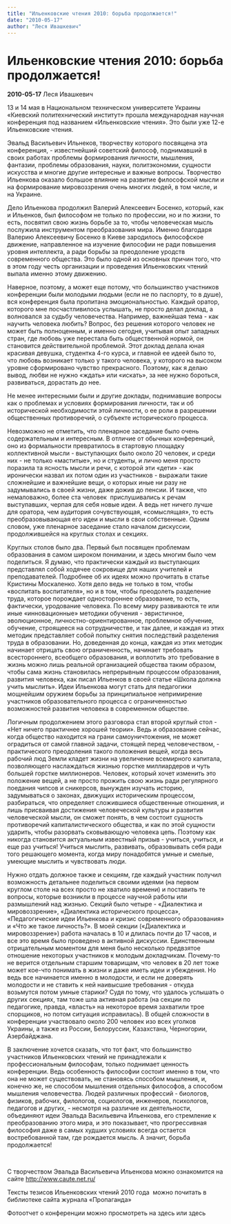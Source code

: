 ```yaml
---
title: "Ильенковские чтения 2010: борьба продолжается!"
date: "2010-05-17"
author: "Леся Ивашкевич"
---
```


# Ильенковские чтения 2010: борьба продолжается!

**2010-05-17** Леся Ивашкевич

13 и 14 мая в Национальном техническом университете Украины «Киевский политехнический институт» прошла международная научная конференция под названием «Ильенковские чтения». Это были уже 12-е Ильенковские чтения.

Эвальд Васильевич Ильнеков, творчеству которого посвящена эта конференция, - известнейший советский философ, поднимавший в своих работах проблемы формирования личности, мышления, фантазии, проблемы образования, науки, политэкономии, сущности искусства и многие другие интересные и важные вопросы. Творчество Ильенкова оказало большое влияние на развитие философской мысли и на формирование мировоззрения очень многих людей, в том числе, и на Украине.

Дело Ильенкова продолжил Валерий Алексеевич Босенко, который, как и Ильенков, был философом не только по профессии, но и по жизни, то есть, посвятил свою жизнь борьбе за то, чтобы человеческая мысль послужила инструментом преобразования мира. Именно благодаря Валерию Алексеевичу Босенко в Киеве зародилось философское движение, направленное на изучение философии не ради повышения уровня интеллекта, а ради борьбы за преодоление уродств современного общества. Это было одной из основных причин того, что в этом году честь организации и проведения Ильенковских чтений выпала именно этому движению.

Наверное, поэтому, а может еще потому, что большинство участников конференции были молодыми людьми (если не по паспорту, то в душе), вся конференция была пропитана эмоциональностью. Каждый оратор, которого мне посчастливилось услышать, не просто делал доклад, а волновался за судьбу человечества. Например, важнейшая тема - как научить человека любить? Вопрос, без решения которого человек не может быть полноценным, и именно сегодня, учитывая опыт западных стран, где любовь уже перестала быть общественной нормой, он становится действительной проблемой. Этот доклад делала юная красивая девушка, студентка 4-го курса, и главной ее идеей было то, что любовь возникает только у такого человека, у которого на высоком уровне сформировано чувство прекрасного. Поэтому, как я делаю вывод, любви не нужно «ждать» или «искать», за нее нужно бороться, развиваться, дорастать до нее.

Не менее интересными были и другие доклады, поднимавшие вопросы как о проблемах и условиях формирования личности, так и об исторической необходимости этой личности, о ее роли в разрешении общественных противоречий, о субъекте исторического процесса.

Невозможно не отметить, что пленарное заседание было очень содержательным и интересным. В отличие от обычных конференций, оно из формальности превратилось в стартовую площадку коллективной мысли - выступающих было около 20 человек, и среди них - не только «маститые», но и студенты, и лично меня просто поразила та ясность мысли и речи, с которой эти «дети» - как иронически назвал их потом один из участников - выражали такие сложнейшие и важнейшие вещи, о которых иные ни разу не задумывались в своей жизни, даже дожив до пенсии. И также, что немаловажно, более ста человек  прислушивались к речам выступавших, черпая для себя новые идеи. А ведь нет ничего лучше для оратора, чем аудитория сочувствующая, «сомыслящая», то есть преобразовывающая его идеи и мысли в свои собственные. Одним словом, уже пленарное заседание стало началом дискуссии, продолжившейся на круглых столах и секциях.

Круглых столов было два. Первый был посвящен проблемам образования в самом широком понимании, и здесь многим было чем поделиться. Я думаю, что практически каждый из выступающих представлял собой ходячее сокровище для наших учителей и преподавателей. Подробнее об их идеях можно прочитать в статье Кристины Москаленко. Хотя дело ведь не только в том, чтобы «воспитать воспитателя», но и в том, чтобы преодолеть разделение труда, которое порождает одностороннее образование, то есть, фактически, уродование человека. По всему миру развиваются те или иные «инновационные» методики обучения - эвристичное, эволюционное, личностно-ориентированное, проблемное обучение, обучение, строящееся на сотрудничестве, и так далее, и каждая из этих методик представляет собой попытку снятия последствий разделения труда в образовании. Но, доведенная до конца, каждая из этих методик начинает отрицать свою ограниченность, начинает требовать всестороннего, всеобщего образования, и воплотить это требование в жизнь можно лишь реальной организацией общества таким образом, чтобы сама жизнь становилась непрерывным процессом образования, развития человека, как писал Ильенков в своей статье «Школа должна учить мыслить». Идеи Ильенкова могут стать для педагогики мощнейшим оружием борьбы за принципиальное непримирение участников образовательного процесса с ограниченностью возможностей развития человека в современном обществе.

Логичным продолжением этого разговора стал второй круглый стол - «Нет ничего практичнее хорошей теории». Ведь и образование сейчас, когда общество находится на грани самоуничтожения, не может оградиться от самой главной задачи, стоящей перед человечеством, - практического преодоления такого положения вещей, когда весь рабочий люд Земли кладет жизни на увеличение всемирного капитала, позволяющего наслаждаться жизнью горстке миллиардеров и чуть большей горстке миллионеров. Человек, который хочет изменить это положение вещей, а не просто прожить свою жизнь ради регулярного поедания чипсов и сникерсов, вынужден изучать историю, задумываться о законах, движущих историческим процессом, разбираться, что определяет сложившиеся общественные отношения, и лишь присваивая достижения человеческой культуры и развития человеческой мысли, он сможет понять, в чем состоит сущность противоречий капиталистического общества, и как по этой сущности ударить, чтобы разорвать сковывающую человека цепь. Поэтому как никогда становится актуальным известный призыв - учиться, учиться, и еще раз учиться! Учиться мыслить, развивать, образовывать себя ради того решающего момента, когда миру понадобятся умные и смелые, умеющие мыслить и чувствовать люди.

Нужно отдать должное также и секциям, где каждый участник получил возможность детальнее поделиться своими идеями (на первом круглом столе на всех просто не хватило времени) и поставить те вопросы, которые возникли в процессе научной работы или размышлений над жизнью. Секций было четыре - «Диалектика и мировоззрение», «Диалектика исторического процесса», «Педагогические идеи Ильенкова и кризис современного образования» и «Что же такое личность?». В моей секции («Диалектика и мировоззрение») работа началась в 10 и длилась почти до 17 часов, и все это время было проведено в активной дискуссии. Единственным отрицательным моментом для меня было несколько предвзятое отношение некоторых участников к молодым докладчикам. Почему-то не верится отдельным старшим товарищам, что человек в 20 лет тоже может кое-что понимать в жизни и даже иметь идеи и убеждения. Но ведь все начинается именно в молодости, и если не доверять молодости и не ставить к ней наивысшие требования - откуда возьмутся потом умные старики? Судя по тому, что удалось услышать о других секциях, там тоже шла активная работа (на секции по педагогике, правда, «власть» на некоторое время захватили трое спорщиков, но потом ситуация исправилась). В общей сложности в конференции участвовало около 200 человек изо всех уголков Украины, а также из России, Белоруссии, Казахстана, Черногории, Азербайджана.

В заключение хочется сказать, что тот факт, что большинство участников Ильенковских чтений не принадлежали к профессиональным философам, только поднимает ценность  конференции. Ведь особенность философии состоит именно в том, что она не может существовать, не становясь способом мышления, и, конечно же, не способом мышления отдельных философов, а способом мышления человечества. Людей различных профессий - биологов, физиков, рабочих, филологов, социологов, инженеров, психологов, педагогов и других, - несмотря на различие их деятельности, объединяют идеи Эвальда Васильевича Ильенкова, его стремление к преобразованию этого мира, и это показывает, что прогрессивная философия даже в самых худших условиях всегда остается востребованной там, где рождается мысль. А значит, борьба продолжается!

 

С творчеством Эвальда Васильевича Ильенкова можно ознакомится на сайте http://www.caute.net.ru/

Тексты тезисов Ильенковских чтений 2010 года  можно почитать в библиотеке сайта журнала «Пропаганда»

Фотоотчет о конференции можно просмотреть на здесь или здесь